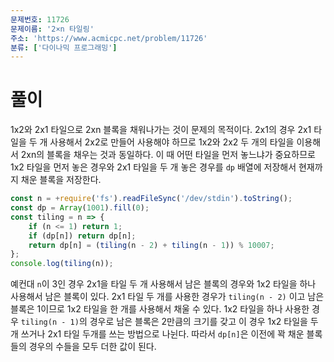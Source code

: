 ```yaml
---
문제번호: 11726
문제이름: '2×n 타일링'
주소: 'https://www.acmicpc.net/problem/11726'
분류: ['다이나믹 프로그래밍']
---
```


# 풀이

1x2와 2x1 타일으로 2xn 블록을 채워나가는 것이 문제의 목적이다. 2x1의 경우 2x1 타일을 두 개 사용해서 2x2로 만들어 사용해야 하므로 1x2와 2x2 두 개의 타일을 이용해서 2xn의 블록을 채우는 것과 동일하다. 이 때 어떤 타일을 먼저 놓느냐가 중요하므로 1x2 타일을 먼저 놓은 경우와 2x1 타일을 두 개 놓은 경우를 `dp` 배열에 저장해서 현재까지 채운 블록을 저장한다.

```js
const n = +require('fs').readFileSync('/dev/stdin').toString();
const dp = Array(1001).fill(0);
const tiling = n => {
    if (n <= 1) return 1;
    if (dp[n]) return dp[n];
    return dp[n] = (tiling(n - 2) + tiling(n - 1)) % 10007;
};
console.log(tiling(n));
```

예컨대 `n`이 3인 경우 2x1을 타일 두 개 사용해서 남은 블록의 경우와 1x2 타일을 하나 사용해서 남은 블록이 있다. 2x1 타일 두 개를 사용한 경우가 `tiling(n - 2)` 이고 남은 블록은 1이므로 1x2 타일을 한 개를 사용해서 채울 수 있다.
1x2 타일을 하나 사용한 경우 `tiling(n - 1)`의 경우로 남은 블록은 2만큼의 크기를 갖고 이 경우 1x2 타일을 두 개 쓰거나 2x1 타일 두개를 쓰는 방법으로 나뉜다. 따라서 `dp[n]`은 이전에 꽉 채운 블록들의 경우의 수들을 모두 더한 값이 된다.